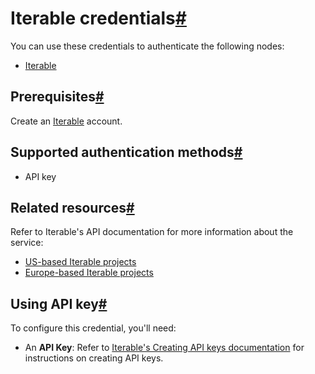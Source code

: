 [](https://github.com/n8n-io/n8n-docs/edit/main/docs/integrations/builtin/credentials/iterable.md "Edit this page")

# Iterable credentials[#](#iterable-credentials "Permanent link")

You can use these credentials to authenticate the following nodes:

*   [Iterable](../../app-nodes/n8n-nodes-base.iterable/)

## Prerequisites[#](#prerequisites "Permanent link")

Create an [Iterable](https://iterable.com) account.

## Supported authentication methods[#](#supported-authentication-methods "Permanent link")

*   API key

## Related resources[#](#related-resources "Permanent link")

Refer to Iterable's API documentation for more information about the service:

*   [US-based Iterable projects](https://api.iterable.com/api/docs)
*   [Europe-based Iterable projects](https://api.eu.iterable.com/api/docs)

## Using API key[#](#using-api-key "Permanent link")

To configure this credential, you'll need:

*   An **API Key**: Refer to [Iterable's Creating API keys documentation](https://support.iterable.com/hc/en-us/articles/360043464871-API-Keys#creating-api-keys) for instructions on creating API keys.
